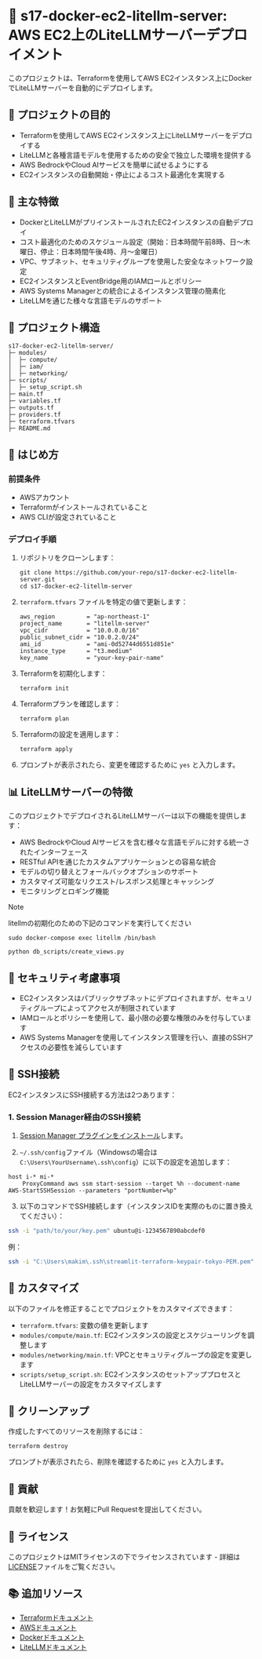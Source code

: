 # 🚀 s17-docker-ec2-litellm-server: AWS EC2上のLiteLLMサーバーデプロイメント

このプロジェクトは、Terraformを使用してAWS EC2インスタンス上にDockerでLiteLLMサーバーを自動的にデプロイします。

## 🎯 プロジェクトの目的

- Terraformを使用してAWS EC2インスタンス上にLiteLLMサーバーをデプロイする
- LiteLLMと各種言語モデルを使用するための安全で独立した環境を提供する
- AWS BedrockやCloud AIサービスを簡単に試せるようにする
- EC2インスタンスの自動開始・停止によるコスト最適化を実現する

## 🌟 主な特徴

- DockerとLiteLLMがプリインストールされたEC2インスタンスの自動デプロイ
- コスト最適化のためのスケジュール設定（開始：日本時間午前8時、日〜木曜日、停止：日本時間午後4時、月〜金曜日）
- VPC、サブネット、セキュリティグループを使用した安全なネットワーク設定
- EC2インスタンスとEventBridge用のIAMロールとポリシー
- AWS Systems Managerとの統合によるインスタンス管理の簡素化
- LiteLLMを通じた様々な言語モデルのサポート

## 📁 プロジェクト構造

```
s17-docker-ec2-litellm-server/
├─ modules/
│  ├─ compute/
│  ├─ iam/
│  ├─ networking/
├─ scripts/
│  ├─ setup_script.sh
├─ main.tf
├─ variables.tf
├─ outputs.tf
├─ providers.tf
├─ terraform.tfvars
├─ README.md
```

## 🚀 はじめ方

### 前提条件

- AWSアカウント
- Terraformがインストールされていること
- AWS CLIが設定されていること

### デプロイ手順

1. リポジトリをクローンします：
   ```
   git clone https://github.com/your-repo/s17-docker-ec2-litellm-server.git
   cd s17-docker-ec2-litellm-server
   ```

2. `terraform.tfvars` ファイルを特定の値で更新します：
   ```
   aws_region         = "ap-northeast-1"
   project_name       = "litellm-server"
   vpc_cidr           = "10.0.0.0/16"
   public_subnet_cidr = "10.0.2.0/24"
   ami_id             = "ami-0d52744d6551d851e"
   instance_type      = "t3.medium"
   key_name           = "your-key-pair-name"
   ```

3. Terraformを初期化します：
   ```
   terraform init
   ```

4. Terraformプランを確認します：
   ```
   terraform plan
   ```

5. Terraformの設定を適用します：
   ```
   terraform apply
   ```

6. プロンプトが表示されたら、変更を確認するために `yes` と入力します。

## 📊 LiteLLMサーバーの特徴

このプロジェクトでデプロイされるLiteLLMサーバーは以下の機能を提供します：

- AWS BedrockやCloud AIサービスを含む様々な言語モデルに対する統一されたインターフェース
- RESTful APIを通じたカスタムアプリケーションとの容易な統合
- モデルの切り替えとフォールバックオプションのサポート
- カスタマイズ可能なリクエスト/レスポンス処理とキャッシング
- モニタリングとロギング機能

> [!NOTE]
> litellmの初期化のための下記のコマンドを実行してください
> 
> `sudo docker-compose exec litellm /bin/bash`
>
> `python db_scripts/create_views.py`


## 🔐 セキュリティ考慮事項

- EC2インスタンスはパブリックサブネットにデプロイされますが、セキュリティグループによってアクセスが制限されています
- IAMロールとポリシーを使用して、最小限の必要な権限のみを付与しています
- AWS Systems Managerを使用してインスタンス管理を行い、直接のSSHアクセスの必要性を減らしています

## 🔑 SSH接続

EC2インスタンスにSSH接続する方法は2つあります：

### 1. Session Manager経由のSSH接続

1. [Session Manager プラグインをインストール](https://docs.aws.amazon.com/ja_jp/systems-manager/latest/userguide/install-plugin-windows.html)します。

2. `~/.ssh/config`ファイル（Windowsの場合は`C:\Users\YourUsername\.ssh\config`）に以下の設定を追加します：

```
host i-* mi-*
    ProxyCommand aws ssm start-session --target %h --document-name AWS-StartSSHSession --parameters "portNumber=%p"
```

3. 以下のコマンドでSSH接続します（インスタンスIDを実際のものに置き換えてください）：

```bash
ssh -i "path/to/your/key.pem" ubuntu@i-1234567890abcdef0
```
 
例：
```bash
ssh -i "C:\Users\makim\.ssh\streamlit-terraform-keypair-tokyo-PEM.pem" ubuntu@i-0323e0aac64f073a7
```

## 📝 カスタマイズ

以下のファイルを修正することでプロジェクトをカスタマイズできます：

- `terraform.tfvars`: 変数の値を更新します
- `modules/compute/main.tf`: EC2インスタンスの設定とスケジューリングを調整します
- `modules/networking/main.tf`: VPCとセキュリティグループの設定を変更します
- `scripts/setup_script.sh`: EC2インスタンスのセットアッププロセスとLiteLLMサーバーの設定をカスタマイズします

## 🧹 クリーンアップ

作成したすべてのリソースを削除するには：

```
terraform destroy
```

プロンプトが表示されたら、削除を確認するために `yes` と入力します。

## 🤝 貢献

貢献を歓迎します！お気軽にPull Requestを提出してください。

## 📜 ライセンス

このプロジェクトはMITライセンスの下でライセンスされています - 詳細は[LICENSE](LICENSE)ファイルをご覧ください。

## 📚 追加リソース

- [Terraformドキュメント](https://www.terraform.io/docs/index.html)
- [AWSドキュメント](https://docs.aws.amazon.com/)
- [Dockerドキュメント](https://docs.docker.com/)
- [LiteLLMドキュメント](https://github.com/BerriAI/litellm)
